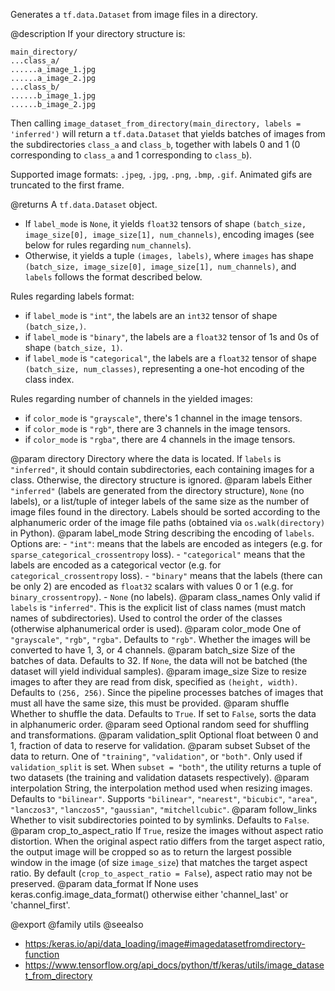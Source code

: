 Generates a `tf.data.Dataset` from image files in a directory.

@description
If your directory structure is:

```
main_directory/
...class_a/
......a_image_1.jpg
......a_image_2.jpg
...class_b/
......b_image_1.jpg
......b_image_2.jpg
```

Then calling `image_dataset_from_directory(main_directory,
labels = 'inferred')` will return a `tf.data.Dataset` that yields batches of
images from the subdirectories `class_a` and `class_b`, together with labels
0 and 1 (0 corresponding to `class_a` and 1 corresponding to `class_b`).

Supported image formats: `.jpeg`, `.jpg`, `.png`, `.bmp`, `.gif`.
Animated gifs are truncated to the first frame.

@returns
A `tf.data.Dataset` object.

- If `label_mode` is `None`, it yields `float32` tensors of shape
    `(batch_size, image_size[0], image_size[1], num_channels)`,
    encoding images (see below for rules regarding `num_channels`).
- Otherwise, it yields a tuple `(images, labels)`, where `images` has
    shape `(batch_size, image_size[0], image_size[1], num_channels)`,
    and `labels` follows the format described below.

Rules regarding labels format:

- if `label_mode` is `"int"`, the labels are an `int32` tensor of shape
    `(batch_size,)`.
- if `label_mode` is `"binary"`, the labels are a `float32` tensor of
    1s and 0s of shape `(batch_size, 1)`.
- if `label_mode` is `"categorical"`, the labels are a `float32` tensor
    of shape `(batch_size, num_classes)`, representing a one-hot
    encoding of the class index.

Rules regarding number of channels in the yielded images:

- if `color_mode` is `"grayscale"`,
    there's 1 channel in the image tensors.
- if `color_mode` is `"rgb"`,
    there are 3 channels in the image tensors.
- if `color_mode` is `"rgba"`,
    there are 4 channels in the image tensors.

@param directory Directory where the data is located.
    If `labels` is `"inferred"`, it should contain
    subdirectories, each containing images for a class.
    Otherwise, the directory structure is ignored.
@param labels Either `"inferred"`
    (labels are generated from the directory structure),
    `None` (no labels),
    or a list/tuple of integer labels of the same size as the number of
    image files found in the directory. Labels should be sorted
    according to the alphanumeric order of the image file paths
    (obtained via `os.walk(directory)` in Python).
@param label_mode String describing the encoding of `labels`. Options are:
    - `"int"`: means that the labels are encoded as integers
        (e.g. for `sparse_categorical_crossentropy` loss).
    - `"categorical"` means that the labels are
        encoded as a categorical vector
        (e.g. for `categorical_crossentropy` loss).
    - `"binary"` means that the labels (there can be only 2)
        are encoded as `float32` scalars with values 0 or 1
        (e.g. for `binary_crossentropy`).
    - `None` (no labels).
@param class_names Only valid if `labels` is `"inferred"`.
    This is the explicit list of class names
    (must match names of subdirectories). Used to control the order
    of the classes (otherwise alphanumerical order is used).
@param color_mode One of `"grayscale"`, `"rgb"`, `"rgba"`.
    Defaults to `"rgb"`. Whether the images will be converted to
    have 1, 3, or 4 channels.
@param batch_size Size of the batches of data. Defaults to 32.
    If `None`, the data will not be batched
    (the dataset will yield individual samples).
@param image_size Size to resize images to after they are read from disk,
    specified as `(height, width)`. Defaults to `(256, 256)`.
    Since the pipeline processes batches of images that must all have
    the same size, this must be provided.
@param shuffle Whether to shuffle the data. Defaults to `True`.
    If set to `False`, sorts the data in alphanumeric order.
@param seed Optional random seed for shuffling and transformations.
@param validation_split Optional float between 0 and 1,
    fraction of data to reserve for validation.
@param subset Subset of the data to return.
    One of `"training"`, `"validation"`, or `"both"`.
    Only used if `validation_split` is set.
    When `subset = "both"`, the utility returns a tuple of two datasets
    (the training and validation datasets respectively).
@param interpolation String, the interpolation method used when
    resizing images. Defaults to `"bilinear"`.
    Supports `"bilinear"`, `"nearest"`, `"bicubic"`, `"area"`,
    `"lanczos3"`, `"lanczos5"`, `"gaussian"`, `"mitchellcubic"`.
@param follow_links Whether to visit subdirectories pointed to by symlinks.
    Defaults to `False`.
@param crop_to_aspect_ratio If `True`, resize the images without aspect
    ratio distortion. When the original aspect ratio differs from the
    target aspect ratio, the output image will be cropped so as to
    return the largest possible window in the image
    (of size `image_size`) that matches the target aspect ratio. By
    default (`crop_to_aspect_ratio = False`), aspect ratio may not be
    preserved.
@param data_format If None uses keras.config.image_data_format()
    otherwise either 'channel_last' or 'channel_first'.

@export
@family utils
@seealso
+ <https:/keras.io/api/data_loading/image#imagedatasetfromdirectory-function>
+ <https://www.tensorflow.org/api_docs/python/tf/keras/utils/image_dataset_from_directory>
